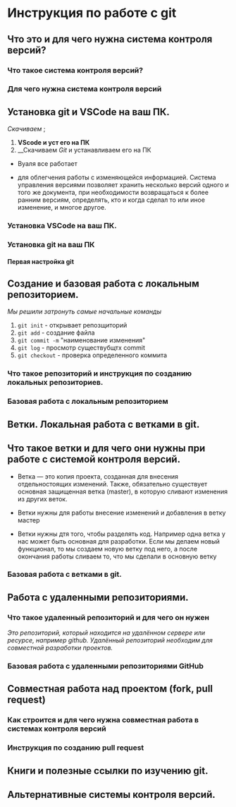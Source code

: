# Инструкция по работе с git

## Что это и для чего нужна система контроля версий?

### Что такое система контроля версий?

### Для чего нужна система контроля версий


## Установка git и VSCode на ваш ПК. 

*Скачиваем* ;
1. __VScode  и уст его на ПК__
2. __Скачиваем *Git* и устанавливаем его на ПК
* Вуаля все работает

* для облегчения работы с изменяющейся информацией. Система управления версиями позволяет хранить несколько версий одного и того же документа, при необходимости возвращаться к более ранним версиям, определять, кто и когда сделал то или иное изменение, и многое другое.

### Установка VSCode на ваш ПК.

### Установка git на ваш ПК

#### Первая настройка git

## Создание и базовая работа с локальным репозиторием.

*Мы решили затронуть самые начальные команды*

1. `git init` - открывает репозщиторий 
2. `git add` - создание файла 
3. `git commit -m` "наименование изменения"
4. `git log` - просмотр существубщтх commit
5. `git checkout` - проверка определенного коммита


### Что такое репозиторий и инструкция по созданию локальных репозиториев.

### Базовая работа с локальным репозиторием

## Ветки. Локальная работа с ветками в git.

## Что такое ветки и для чего они нужны при работе с системой контроля версий.

* Ветка — это копия проекта, созданная для внесения отдельностоящих изменений.
Также, обязательно существует основная защищенная ветка (master), в которую сливают изменения из других веток.

* Ветки нужны для работы внесение изменений  и добавления в ветку мастер
* Ветки нужны дтя того, чтобы разделять код. Например одна ветка у нас может быть основная для разработки. Если мы делаем новый функционал, то мы создаем новую ветку под него, а после окончания работы сливаем то, что мы сделали в основную ветку



### Базовая работа с ветками в git.

## Работа с удаленными репозиториями.

### Что такое удаленный репозиторий и для чего он нужен

*Это репозиторий, который находится на удалённом сервере или ресурсе, например github. Удалённый репозиторий необходим для совместной разработки проектов.*

### Базовая работа с удаленными репозиториями GitHub

## Совместная работа над проектом (fork, pull request)

### Как строится и для чего нужна совместная работа в системах контроля версий

### Инструкция по созданию pull request

## Книги и полезные ссылки по изучению git.

## Альтернативные системы контроля версий.
